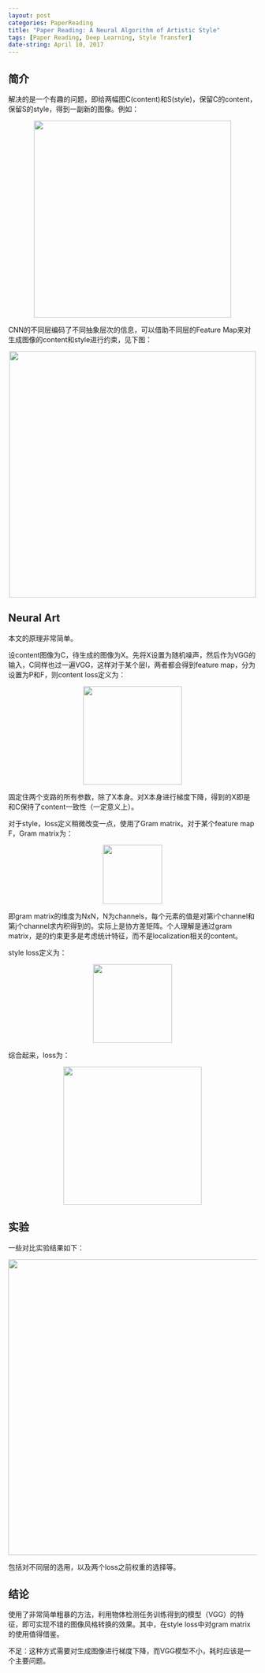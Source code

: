 ```yaml
---
layout: post
categories: PaperReading
title: "Paper Reading: A Neural Algorithm of Artistic Style"
tags: [Paper Reading, Deep Learning, Style Transfer]
date-string: April 10, 2017
---
```


## 简介
解决的是一个有趣的问题，即给两幅图C(content)和S(style)，保留C的content，保留S的style，得到一副新的图像。例如：

<center>
    <img src="http://img.blog.csdn.net/20170408191713226?watermark/2/text/aHR0cDovL2Jsb2cuY3Nkbi5uZXQvd3VsdzE5OTA=/font/5a6L5L2T/fontsize/400/fill/I0JBQkFCMA==/dissolve/70/gravity/SouthEast" width="400">
</center>

CNN的不同层编码了不同抽象层次的信息，可以借助不同层的Feature Map来对生成图像的content和style进行约束，见下图：

<center>
    <img src="http://img.blog.csdn.net/20170409143704521?watermark/2/text/aHR0cDovL2Jsb2cuY3Nkbi5uZXQvd3VsdzE5OTA=/font/5a6L5L2T/fontsize/400/fill/I0JBQkFCMA==/dissolve/70/gravity/SouthEast" width="500">
</center>

## Neural Art

本文的原理非常简单。

设content图像为C，待生成的图像为X。先将X设置为随机噪声，然后作为VGG的输入，C同样也过一遍VGG，这样对于某个层l，两者都会得到feature map，分为设置为P和F，则content loss定义为：

<center>
    <img src="http://img.blog.csdn.net/20170409144031447?watermark/2/text/aHR0cDovL2Jsb2cuY3Nkbi5uZXQvd3VsdzE5OTA=/font/5a6L5L2T/fontsize/400/fill/I0JBQkFCMA==/dissolve/70/gravity/SouthEast" width="200">
</center>

固定住两个支路的所有参数，除了X本身。对X本身进行梯度下降，得到的X即是和C保持了content一致性（一定意义上）。

对于style，loss定义稍微改变一点，使用了Gram matrix。对于某个feature map F，Gram matrix为：

<center>
    <img src="http://img.blog.csdn.net/20170409144402733?watermark/2/text/aHR0cDovL2Jsb2cuY3Nkbi5uZXQvd3VsdzE5OTA=/font/5a6L5L2T/fontsize/400/fill/I0JBQkFCMA==/dissolve/70/gravity/SouthEast" width="120">
</center>

即gram matrix的维度为NxN，N为channels，每个元素的值是对第i个channel和第j个channel求内积得到的。实际上是协方差矩阵。个人理解是通过gram matrix，是的约束更多是考虑统计特征，而不是localization相关的content。

style loss定义为：

<center>
    <img src="http://img.blog.csdn.net/20170409145138541?watermark/2/text/aHR0cDovL2Jsb2cuY3Nkbi5uZXQvd3VsdzE5OTA=/font/5a6L5L2T/fontsize/400/fill/I0JBQkFCMA==/dissolve/70/gravity/SouthEast" width="160">
</center>

综合起来，loss为：

<center>
    <img src="http://img.blog.csdn.net/20170409145446393?watermark/2/text/aHR0cDovL2Jsb2cuY3Nkbi5uZXQvd3VsdzE5OTA=/font/5a6L5L2T/fontsize/400/fill/I0JBQkFCMA==/dissolve/70/gravity/SouthEast" width="280">
</center>

## 实验
一些对比实验结果如下：

<center>
    <img src="http://img.blog.csdn.net/20170409145323346?watermark/2/text/aHR0cDovL2Jsb2cuY3Nkbi5uZXQvd3VsdzE5OTA=/font/5a6L5L2T/fontsize/400/fill/I0JBQkFCMA==/dissolve/70/gravity/SouthEast" width="600">
</center>

包括对不同层的选用，以及两个loss之前权重的选择等。

## 结论

使用了非常简单粗暴的方法，利用物体检测任务训练得到的模型（VGG）的特征，即可实现不错的图像风格转换的效果。其中，在style loss中对gram matrix的使用值得借鉴。

不足：这种方式需要对生成图像进行梯度下降，而VGG模型不小，耗时应该是一个主要问题。


